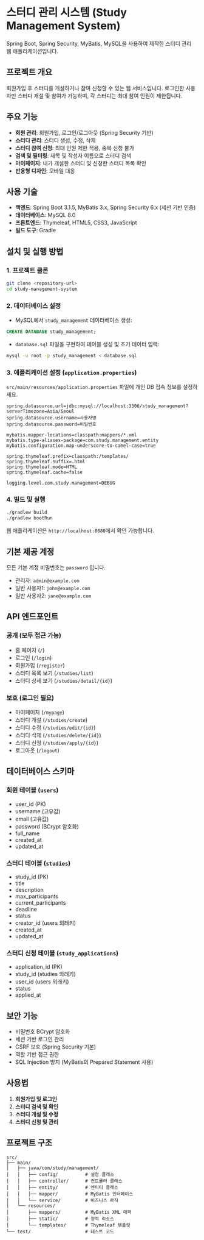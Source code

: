# 스터디 관리 시스템 (Study Management System)

Spring Boot, Spring Security, MyBatis, MySQL을 사용하여 제작한 스터디 관리 웹 애플리케이션입니다.

## 프로젝트 개요

회원가입 후 스터디를 개설하거나 참여 신청할 수 있는 웹 서비스입니다. 로그인한 사용자만 스터디 개설 및 참여가 가능하며, 각 스터디는 최대 참여 인원이 제한됩니다.

## 주요 기능

* **회원 관리**: 회원가입, 로그인/로그아웃 (Spring Security 기반)
* **스터디 관리**: 스터디 생성, 수정, 삭제
* **스터디 참여 신청**: 최대 인원 제한 적용, 중복 신청 불가
* **검색 및 필터링**: 제목 및 작성자 이름으로 스터디 검색
* **마이페이지**: 내가 개설한 스터디 및 신청한 스터디 목록 확인
* **반응형 디자인**: 모바일 대응

## 사용 기술

* **백엔드**: Spring Boot 3.1.5, MyBatis 3.x, Spring Security 6.x (세션 기반 인증)
* **데이터베이스**: MySQL 8.0
* **프론트엔드**: Thymeleaf, HTML5, CSS3, JavaScript
* **빌드 도구**: Gradle

## 설치 및 실행 방법

### 1. 프로젝트 클론

```bash
git clone <repository-url>
cd study-management-system
```

### 2. 데이터베이스 설정

* MySQL에서 `study_management` 데이터베이스 생성:

```sql
CREATE DATABASE study_management;
```

* `database.sql` 파일을 구현하여 테이블 생성 및 초기 데이터 입력:

```bash
mysql -u root -p study_management < database.sql
```

### 3. 애플리케이션 설정 (`application.properties`)

`src/main/resources/application.properties` 파일에 개인 DB 접속 정보를 설정하세요.

```properties
spring.datasource.url=jdbc:mysql://localhost:3306/study_management?serverTimezone=Asia/Seoul
spring.datasource.username=사용자명
spring.datasource.password=비밀번호

mybatis.mapper-locations=classpath:mappers/*.xml
mybatis.type-aliases-package=com.study.management.entity
mybatis.configuration.map-underscore-to-camel-case=true

spring.thymeleaf.prefix=classpath:/templates/
spring.thymeleaf.suffix=.html
spring.thymeleaf.mode=HTML
spring.thymeleaf.cache=false

logging.level.com.study.management=DEBUG
```

### 4. 빌드 및 실행

```bash
./gradlew build
./gradlew bootRun
```

웹 애플리케이션은 `http://localhost:8080`에서 확인 가능합니다.

## 기본 제공 계정

모든 기본 계정 비밀번호는 `password` 입니다.

* 관리자: `admin@example.com`
* 일반 사용자1: `john@example.com`
* 일반 사용자2: `jane@example.com`

## API 엔드포인트

### 공개 (모두 접근 가능)

* 홈 페이지 (`/`)
* 로그인 (`/login`)
* 회원가입 (`/register`)
* 스터디 목록 보기 (`/studies/list`)
* 스터디 상세 보기 (`/studies/detail/{id}`)

### 보호 (로그인 필요)

* 마이페이지 (`/mypage`)
* 스터디 개설 (`/studies/create`)
* 스터디 수정 (`/studies/edit/{id}`)
* 스터디 삭제 (`/studies/delete/{id}`)
* 스터디 신청 (`/studies/apply/{id}`)
* 로그아웃 (`/logout`)

## 데이터베이스 스키마

### 회원 테이블 (`users`)

* user\_id (PK)
* username (고유값)
* email (고유값)
* password (BCrypt 암호화)
* full\_name
* created\_at
* updated\_at

### 스터디 테이블 (`studies`)

* study\_id (PK)
* title
* description
* max\_participants
* current\_participants
* deadline
* status
* creator\_id (users 외래키)
* created\_at
* updated\_at

### 스터디 신청 테이블 (`study_applications`)

* application\_id (PK)
* study\_id (studies 외래키)
* user\_id (users 외래키)
* status
* applied\_at

## 보안 기능

* 비밀번호 BCrypt 암호화
* 세션 기반 로그인 관리
* CSRF 보호 (Spring Security 기본)
* 역할 기반 접근 권한
* SQL Injection 방지 (MyBatis의 Prepared Statement 사용)

## 사용법

1. **회원가입 및 로그인**
2. **스터디 검색 및 확인**
3. **스터디 개설 및 수정**
4. **스터디 신청 및 관리**

## 프로젝트 구조

```
src/
├── main/
│   ├── java/com/study/management/
│   │   ├── config/          # 설정 클래스
│   │   ├── controller/      # 컨트롤러 클래스
│   │   ├── entity/          # 엔티티 클래스
│   │   ├── mapper/          # MyBatis 인터페이스
│   │   └── service/         # 비즈니스 로직
│   └── resources/
│       ├── mappers/         # MyBatis XML 매퍼
│       ├── static/          # 정적 리소스
│       └── templates/       # Thymeleaf 템플릿
└── test/                    # 테스트 코드
```

